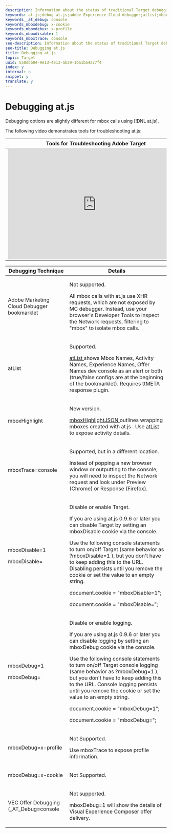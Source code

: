 ```yaml
---
description: Information about the status of traditional Target debugging techniques when used with at.js.
keywords: at.js;debug at.js;adobe Experience Cloud debugger;atlist;mboxhighlight
keywords__at_debug: console
keywords_mboxdebug: x-cookie
keywords_mboxdebux: x-profile
keywords_mboxdisable: 1
keywords_mboxtrace: console
seo-description: Information about the status of traditional Target debugging techniques when used with at.js.
seo-title: Debugging at.js
title: Debugging at.js
topic: Target
uuid: 558dbb04-9e13-4813-ab29-1ba1ba4a27f4
index: y
internal: n
snippet: y
translate: y
---
```


# Debugging at.js

Debugging options are slightly different for mbox calls using [!DNL  at.js]. 

The following video demonstrates tools for troubleshooting at.js: 



<table id="table_A3A70CC0C9F54131BB9F098B4DA8C9D6"> 
 <thead> 
  <tr> 
   <th class="entry" colspan="2"> Tools for Troubleshooting Adobe Target </th> 
   <th colname="col3" class="entry"> 14:14 </th> 
  </tr> 
 </thead>
 <tbody> 
  <tr> 
   <td colspan="2"> 
    <div width="550" class="video-iframe"> 
     <iframe src="https://www.youtube.com/embed/OXznmfKjxwU/" frameborder="0" webkitallowfullscreen="true" mozallowfullscreen="true" oallowfullscreen="true" msallowfullscreen="true" allowfullscreen="allowfullscreen" scrolling="no" width="550" height="345">https://www.youtube.com/embed/OXznmfKjxwU/</iframe>
    </div> </td> 
   <td colname="col3"> <p> 
     <ul id="ul_FF4FEC7BC7A34461BAA54FBE18A8E63B"> 
      <li id="li_7D6D4CB2E771430F84D2B658F8611532">Use native browser tools for inspecting mbox requests </li> 
      <li id="li_4610283D0A4649469C0D88FCE8F6D47A">Use the Experience Cloud Debugger, mboxTrace, and ttMETA </li> 
      <li id="li_297A797915ED4278BC17340951024427">Understand the Target timeout </li> 
     </ul> </p> </td> 
  </tr> 
 </tbody> 
</table>


<table id="table_2A681D6FC38F4EF5882D981788804B8B"> 
 <thead> 
  <tr> 
   <th colname="col1" class="entry"> Debugging Technique </th> 
   <th colname="col2" class="entry"> Details </th> 
  </tr> 
 </thead>
 <tbody> 
  <tr> 
   <td colname="col1"> <p>Adobe Marketing Cloud Debugger bookmarklet </p> </td> 
   <td colname="col2"> <p>Not supported. </p> <p>All mbox calls with <span class="filepath"> at.js </span> use XHR requests, which are not exposed by MC debugger. Instead, use your browser's Developer Tools to inspect the Network requests, filtering to "mbox" to isolate mbox calls. </p> </td> 
  </tr> 
  <tr> 
   <td colname="col1"> <p>atList </p> </td> 
   <td colname="col2"> <p> Supported. <a href="http://dwright.businesscatalyst.com/bookmarklets.html" scope="external" format="http"></a> </p> <p> <a href="http://dwright.businesscatalyst.com/bookmarklets.html" scope="external" format="http"> atList </a> shows Mbox Names, Activity Names, Experience Names, Offer Names dev console as an alert or both (true/false configs are at the beginning of the bookmarklet). Requires ttMETA response plugin. </p> </td> 
  </tr> 
  <tr> 
   <td colname="col1"> <p> mboxHighlight </p> </td> 
   <td colname="col2"> <p> New version. </p> <p> <a href="http://dwright.businesscatalyst.com/bookmarklets.html" scope="external" format="http"> mboxHighlightJSON </a> outlines wrapping mboxes created with <span class="filepath"> at.js </span>. Use <a href="http://dwright.businesscatalyst.com/bookmarklets.html" scope="external" format="http"> atList </a> to expose activity details. </p> </td> 
  </tr> 
  <tr> 
   <td colname="col1"> <p> mboxTrace=console </p> </td> 
   <td colname="col2"> <p>Supported, but in a different location. </p> <p>Instead of popping a new browser window or outputting to the console, you will need to inspect the Network request and look under Preview (Chrome) or Response (Firefox). </p> </td> 
  </tr> 
  <tr> 
   <td colname="col1"> <p> mboxDisable=1 </p> <p>mboxDisable= </p> </td> 
   <td colname="col2"> <p>Disable or enable Target. </p> <p>If you are using <span class="filepath"> at.js </span> 0.9.6 or later you can disable Target by setting an <span class="codeph"> mboxDisable </span> cookie via the console. </p> <p>Use the following console statements to turn on/off Target (same behavior as <span class="codeph"> ?mboxDisable=1 </span>), but you don't have to keep adding this to the URL. Disabling persists until you remove the cookie or set the value to an empty string. </p> <p>document.cookie = "mboxDisable=1"; </p> <p>document.cookie = "mboxDisable="; </p> </td> 
  </tr> 
  <tr> 
   <td colname="col1"> <p> mboxDebug=1 </p> <p>mboxDebug= </p> </td> 
   <td colname="col2"> <p>Disable or enable logging. </p> <p>If you are using <span class="filepath"> at.js </span> 0.9.6 or later you can disable logging by setting an <span class="codeph"> mboxDebug </span> cookie via the console. </p> <p>Use the following console statements to turn on/off Target console logging (same behavior as <span class="codeph"> ?mboxDebug=1 </span>), but you don't have to keep adding this to the URL. Console logging persists until you remove the cookie or set the value to an empty string. </p> <p>document.cookie = <span class="codeph"> "mboxDebug=1"; </span> </p> <p>document.cookie = <span class="codeph"> "mboxDebug="; </span> </p> </td> 
  </tr> 
  <tr> 
   <td colname="col1"> <p> mboxDebug=x-profile </p> </td> 
   <td colname="col2"> <p>Not Supported. </p> <p>Use <span class="codeph"> mboxTrace </span> to expose profile information. </p> </td> 
  </tr> 
  <tr> 
   <td colname="col1"> <p> mboxDebug=x-cookie </p> </td> 
   <td colname="col2"> <p>Not Supported. </p> </td> 
  </tr> 
  <tr> 
   <td colname="col1"> <p> VEC Offer Debugging (_AT_Debug=console </p> </td> 
   <td colname="col2"> <p> Not supported. </p> <p> <span class="codeph"> mboxDebug=1 </span> will show the details of <span class="wintitle"> Visual Experience Composer </span> offer delivery. </p> </td> 
  </tr> 
 </tbody> 
</table>

